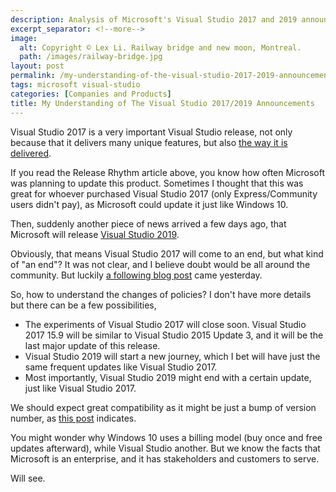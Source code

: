 ```yaml
---
description: Analysis of Microsoft's Visual Studio 2017 and 2019 announcements, explaining the release strategy change and what it means for Visual Studio users going forward.
excerpt_separator: <!--more-->
image:
  alt: Copyright © Lex Li. Railway bridge and new moon, Montreal.
  path: /images/railway-bridge.jpg
layout: post
permalink: /my-understanding-of-the-visual-studio-2017-2019-announcements-53846c20453c
tags: microsoft visual-studio
categories: [Companies and Products]
title: My Understanding of The Visual Studio 2017/2019 Announcements
---
```

Visual Studio 2017 is a very important Visual Studio release, not only because that it delivers many unique features, but also [the way it is delivered](https://docs.microsoft.com/visualstudio/productinfo/vs2017-release-rhythm).
<!--more-->
If you read the Release Rhythm article above, you know how often Microsoft was planning to update this product. Sometimes I thought that this was great for whoever purchased Visual Studio 2017 (only Express/Community users didn't pay), as Microsoft could update it just like Windows 10.

Then, suddenly another piece of news arrived a few days ago, that Microsoft will release [Visual Studio 2019](https://blogs.msdn.microsoft.com/visualstudio/2018/06/06/whats-next-for-visual-studio/).

Obviously, that means Visual Studio 2017 will come to an end, but what kind of "an end"? It was not clear, and I believe doubt would be all around the community. But luckily [a following blog post](https://blogs.msdn.microsoft.com/visualstudio/2018/10/05/visual-studio-2017-and-visual-studio-for-mac-support-updates/) came yesterday.

So, how to understand the changes of policies? I don't have more details but there can be a few possibilities,

* The experiments of Visual Studio 2017 will close soon. Visual Studio 2017 15.9 will be similar to Visual Studio 2015 Update 3, and it will be the last major update of this release.
* Visual Studio 2019 will start a new journey, which I bet will have just the same frequent updates like Visual Studio 2017.
* Most importantly, Visual Studio 2019 might end with a certain update, just like Visual Studio 2017.

We should expect great compatibility as it might be just a bump of version number, as [this post](https://blogs.msdn.microsoft.com/visualstudio/2018/09/26/how-to-upgrade-extensions-to-support-visual-studio-2019/) indicates.

You might wonder why Windows 10 uses a billing model (buy once and free updates afterward), while Visual Studio another. But we know the facts that Microsoft is an enterprise, and it has stakeholders and customers to serve.

Will see.
